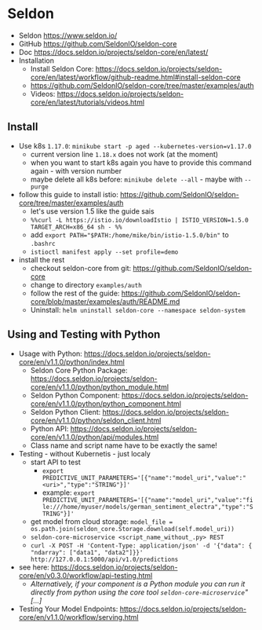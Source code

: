 # Seldon
- Seldon <https://www.seldon.io/>
- GitHub <https://github.com/SeldonIO/seldon-core>
- Doc <https://docs.seldon.io/projects/seldon-core/en/latest/>
- Installation
  - Install Seldon Core: <https://docs.seldon.io/projects/seldon-core/en/latest/workflow/github-readme.html#install-seldon-core>
  - <https://github.com/SeldonIO/seldon-core/tree/master/examples/auth>
  - Videos: <https://docs.seldon.io/projects/seldon-core/en/latest/tutorials/videos.html>

## Install
- Use k8s `1.17.0`: `minikube start -p aged
  --kubernetes-version=v1.17.0`
  - current version line `1.18.x` does not work (at the moment)
  - when you want to start k8s again you have to provide this
    command again - with version number
  - maybe delete all k8s before: `minikube delete --all` - maybe
    with `--purge`
- follow this guide to install istio:
  <https://github.com/SeldonIO/seldon-core/tree/master/examples/auth>
  - let's use version 1.5 like the guide sais
  - `%%curl -L https://istio.io/downloadIstio | ISTIO_VERSION=1.5.0
    TARGET_ARCH=x86_64 sh - %%`
  - add `export PATH="$PATH:/home/mike/bin/istio-1.5.0/bin"` to
    `.bashrc`
  - `istioctl manifest apply --set profile=demo`
- install the rest
  - checkout seldon-core from git:
    <https://github.com/SeldonIO/seldon-core>
  - change to directory `examples/auth`
  - follow the rest of the guide:
    <https://github.com/SeldonIO/seldon-core/blob/master/examples/auth/README.md>
  - Uninstall: `helm uninstall seldon-core --namespace
    seldon-system`

## Using and Testing with Python
- Usage with Python:
  <https://docs.seldon.io/projects/seldon-core/en/v1.1.0/python/index.html>
  - Seldon Core Python Package:
    <https://docs.seldon.io/projects/seldon-core/en/v1.1.0/python/python_module.html>
  - Seldon Python Component:
    <https://docs.seldon.io/projects/seldon-core/en/v1.1.0/python/python_component.html>
  - Seldon Python Client:
    <https://docs.seldon.io/projects/seldon-core/en/v1.1.0/python/seldon_client.html>
  - Python API:
    <https://docs.seldon.io/projects/seldon-core/en/v1.1.0/python/api/modules.html>
  - Class name and script name have to be exactly the same!
- Testing - without Kubernetis - just localy
  - start API to test
    - `export PREDICTIVE_UNIT_PARAMETERS='[{"name":"model_uri","value":"<uri>","type":"STRING"}]'`
    - example: `export PREDICTIVE_UNIT_PARAMETERS='[{"name":"model_uri","value":"file:///home/myuser/models/german_sentiment_electra","type":"STRING"}]'`
  - get model from cloud storage: `model_file = os.path.join(seldon_core.Storage.download(self.model_uri))`
  - `seldon-core-microservice <script_name_without_.py> REST`
  - `curl -X POST -H 'Content-Type: application/json' -d '{"data": { "ndarray": ["data1", "data2"]}}' http://127.0.0.1:5000/api/v1.0/predictions`
- see here: <https://docs.seldon.io/projects/seldon-core/en/v0.3.0/workflow/api-testing.html>
  - *Alternatively, if your component is a Python module you can run it directly from python using the core tool `seldon-core-microservice`" [...]*
- Testing Your Model Endpoints: <https://docs.seldon.io/projects/seldon-core/en/v1.1.0/workflow/serving.html>
